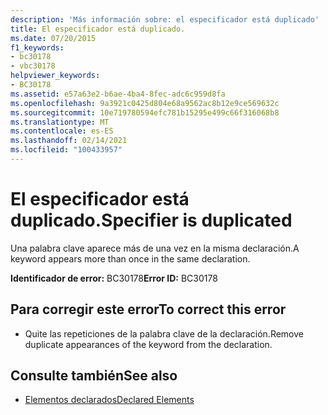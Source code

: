 ```yaml
---
description: 'Más información sobre: el especificador está duplicado'
title: El especificador está duplicado.
ms.date: 07/20/2015
f1_keywords:
- bc30178
- vbc30178
helpviewer_keywords:
- BC30178
ms.assetid: e57a63e2-b6ae-4ba4-8fec-adc6c959d8fa
ms.openlocfilehash: 9a3921c0425d804e68a9562ac8b12e9ce569632c
ms.sourcegitcommit: 10e719780594efc781b15295e499c66f316068b8
ms.translationtype: MT
ms.contentlocale: es-ES
ms.lasthandoff: 02/14/2021
ms.locfileid: "100433957"
---
```

# <a name="specifier-is-duplicated"></a><span data-ttu-id="5d753-103">El especificador está duplicado.</span><span class="sxs-lookup"><span data-stu-id="5d753-103">Specifier is duplicated</span></span>

<span data-ttu-id="5d753-104">Una palabra clave aparece más de una vez en la misma declaración.</span><span class="sxs-lookup"><span data-stu-id="5d753-104">A keyword appears more than once in the same declaration.</span></span>  
  
 <span data-ttu-id="5d753-105">**Identificador de error:** BC30178</span><span class="sxs-lookup"><span data-stu-id="5d753-105">**Error ID:** BC30178</span></span>  
  
## <a name="to-correct-this-error"></a><span data-ttu-id="5d753-106">Para corregir este error</span><span class="sxs-lookup"><span data-stu-id="5d753-106">To correct this error</span></span>  
  
- <span data-ttu-id="5d753-107">Quite las repeticiones de la palabra clave de la declaración.</span><span class="sxs-lookup"><span data-stu-id="5d753-107">Remove duplicate appearances of the keyword from the declaration.</span></span>  
  
## <a name="see-also"></a><span data-ttu-id="5d753-108">Consulte también</span><span class="sxs-lookup"><span data-stu-id="5d753-108">See also</span></span>

- [<span data-ttu-id="5d753-109">Elementos declarados</span><span class="sxs-lookup"><span data-stu-id="5d753-109">Declared Elements</span></span>](../programming-guide/language-features/declared-elements/index.md)
